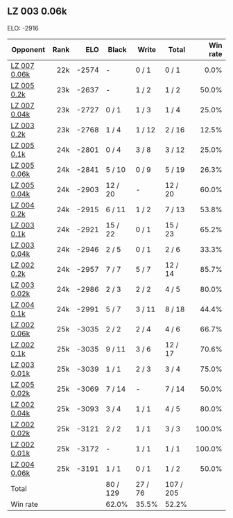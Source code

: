## LZ 003 0.06k ##

ELO: -2916

Opponent | Rank | ELO | Black | Write | Total | Win rate
---------|-----:|----:|-------|-------|-------|-------:
[LZ 007 0.06k](LZ%20007%200.06k.md) | 22k | -2574 | - | 0 / 1 | 0 / 1 | 0.0%
[LZ 005 0.2k](LZ%20005%200.2k.md) | 23k | -2637 | - | 1 / 2 | 1 / 2 | 50.0%
[LZ 007 0.04k](LZ%20007%200.04k.md) | 23k | -2727 | 0 / 1 | 1 / 3 | 1 / 4 | 25.0%
[LZ 003 0.2k](LZ%20003%200.2k.md) | 23k | -2768 | 1 / 4 | 1 / 12 | 2 / 16 | 12.5%
[LZ 005 0.1k](LZ%20005%200.1k.md) | 24k | -2801 | 0 / 4 | 3 / 8 | 3 / 12 | 25.0%
[LZ 005 0.06k](LZ%20005%200.06k.md) | 24k | -2841 | 5 / 10 | 0 / 9 | 5 / 19 | 26.3%
[LZ 005 0.04k](LZ%20005%200.04k.md) | 24k | -2903 | 12 / 20 | - | 12 / 20 | 60.0%
[LZ 004 0.2k](LZ%20004%200.2k.md) | 24k | -2915 | 6 / 11 | 1 / 2 | 7 / 13 | 53.8%
[LZ 003 0.1k](LZ%20003%200.1k.md) | 24k | -2921 | 15 / 22 | 0 / 1 | 15 / 23 | 65.2%
[LZ 003 0.04k](LZ%20003%200.04k.md) | 24k | -2946 | 2 / 5 | 0 / 1 | 2 / 6 | 33.3%
[LZ 002 0.2k](LZ%20002%200.2k.md) | 24k | -2957 | 7 / 7 | 5 / 7 | 12 / 14 | 85.7%
[LZ 003 0.02k](LZ%20003%200.02k.md) | 24k | -2986 | 2 / 3 | 2 / 2 | 4 / 5 | 80.0%
[LZ 004 0.1k](LZ%20004%200.1k.md) | 24k | -2991 | 5 / 7 | 3 / 11 | 8 / 18 | 44.4%
[LZ 002 0.06k](LZ%20002%200.06k.md) | 25k | -3035 | 2 / 2 | 2 / 4 | 4 / 6 | 66.7%
[LZ 002 0.1k](LZ%20002%200.1k.md) | 25k | -3035 | 9 / 11 | 3 / 6 | 12 / 17 | 70.6%
[LZ 003 0.01k](LZ%20003%200.01k.md) | 25k | -3039 | 1 / 1 | 2 / 3 | 3 / 4 | 75.0%
[LZ 005 0.02k](LZ%20005%200.02k.md) | 25k | -3069 | 7 / 14 | - | 7 / 14 | 50.0%
[LZ 002 0.04k](LZ%20002%200.04k.md) | 25k | -3093 | 3 / 4 | 1 / 1 | 4 / 5 | 80.0%
[LZ 002 0.02k](LZ%20002%200.02k.md) | 25k | -3121 | 2 / 2 | 1 / 1 | 3 / 3 | 100.0%
[LZ 002 0.01k](LZ%20002%200.01k.md) | 25k | -3172 | - | 1 / 1 | 1 / 1 | 100.0%
[LZ 004 0.06k](LZ%20004%200.06k.md) | 25k | -3191 | 1 / 1 | 0 / 1 | 1 / 2 | 50.0%
Total | | | 80 / 129 | 27 / 76 | 107 / 205 | 
Win rate| | | 62.0% | 35.5% | 52.2% | 
